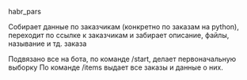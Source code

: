 habr_pars

Собирает данные по заказчикам (конкретно по заказам на python), переходит по ссылке к заказчикам и забирает описание, файлы, называние и тд. заказа

Подвязано все на бота, по команде /start, делает первоначальную выборку По команде /items выдает все заказы и данные о них.